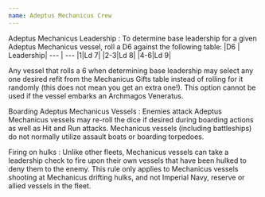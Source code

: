 ```yaml
---
name: Adeptus Mechanicus Crew
---
```


Adeptus Mechanicus Leadership
: To determine base leadership for a given Adeptus Mechanicus vessel, roll a D6 against the following table:
|D6 | Leadership|
--- | ---
|1|Ld 7|
|2-3|Ld 8|
|4-6|Ld 9|

Any vessel that rolls a 6 when determining base leadership may select any one desired refit from the Mechanicus Gifts table instead of rolling for it randomly (this does not mean you get an extra one!). This option cannot be used if the vessel embarks an Archmagos Veneratus.

Boarding Adeptus Mechanicus Vessels
: Enemies attack Adeptus Mechanicus vessels may re-roll the dice if desired during boarding actions as well as Hit and Run attacks. Mechanicus vessels (including battleships) do not normally utilize assault boats or boarding torpedoes.

Firing on hulks
: Unlike other fleets, Mechanicus vessels can take a leadership check to fire upon their own vessels that have been hulked to deny them to the enemy. This rule only applies to Mechanicus vessels shooting at Mechanicus drifting hulks, and not Imperial Navy, reserve or allied vessels in the fleet.

